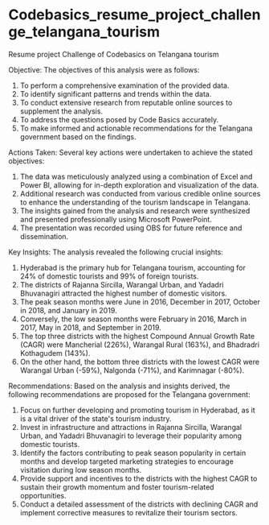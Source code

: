 # Codebasics_resume_project_challenge_telangana_tourism
Resume project Challenge of Codebasics on Telangana tourism

Objective:
The objectives of this analysis were as follows:
1. To perform a comprehensive examination of the provided data.
2. To identify significant patterns and trends within the data.
3. To conduct extensive research from reputable online sources to supplement the analysis.
4. To address the questions posed by Code Basics accurately.
5. To make informed and actionable recommendations for the Telangana government based on the findings.

Actions Taken:
Several key actions were undertaken to achieve the stated objectives:
1. The data was meticulously analyzed using a combination of Excel and Power BI, allowing for in-depth exploration and visualization of the data.
2. Additional research was conducted from various credible online sources to enhance the understanding of the tourism landscape in Telangana.
3. The insights gained from the analysis and research were synthesized and presented professionally using Microsoft PowerPoint.
4. The presentation was recorded using OBS for future reference and dissemination.

Key Insights:
The analysis revealed the following crucial insights:
1. Hyderabad is the primary hub for Telangana tourism, accounting for 24% of domestic tourists and 99% of foreign tourists.
2. The districts of Rajanna Sircilla, Warangal Urban, and Yadadri Bhuvanagiri attracted the highest number of domestic visitors.
3. The peak season months were June in 2016, December in 2017, October in 2018, and January in 2019.
4. Conversely, the low season months were February in 2016, March in 2017, May in 2018, and September in 2019.
5. The top three districts with the highest Compound Annual Growth Rate (CAGR) were Mancherial (226%), Warangal Rural (163%), and Bhadradri Kothagudem (143%).
6. On the other hand, the bottom three districts with the lowest CAGR were Warangal Urban (-59%), Nalgonda (-71%), and Karimnagar (-80%).

Recommendations:
Based on the analysis and insights derived, the following recommendations are proposed for the Telangana government:
1. Focus on further developing and promoting tourism in Hyderabad, as it is a vital driver of the state's tourism industry.
2. Invest in infrastructure and attractions in Rajanna Sircilla, Warangal Urban, and Yadadri Bhuvanagiri to leverage their popularity among domestic tourists.
3. Identify the factors contributing to peak season popularity in certain months and develop targeted marketing strategies to encourage visitation during low season months.
4. Provide support and incentives to the districts with the highest CAGR to sustain their growth momentum and foster tourism-related opportunities.
5. Conduct a detailed assessment of the districts with declining CAGR and implement corrective measures to revitalize their tourism sectors.
